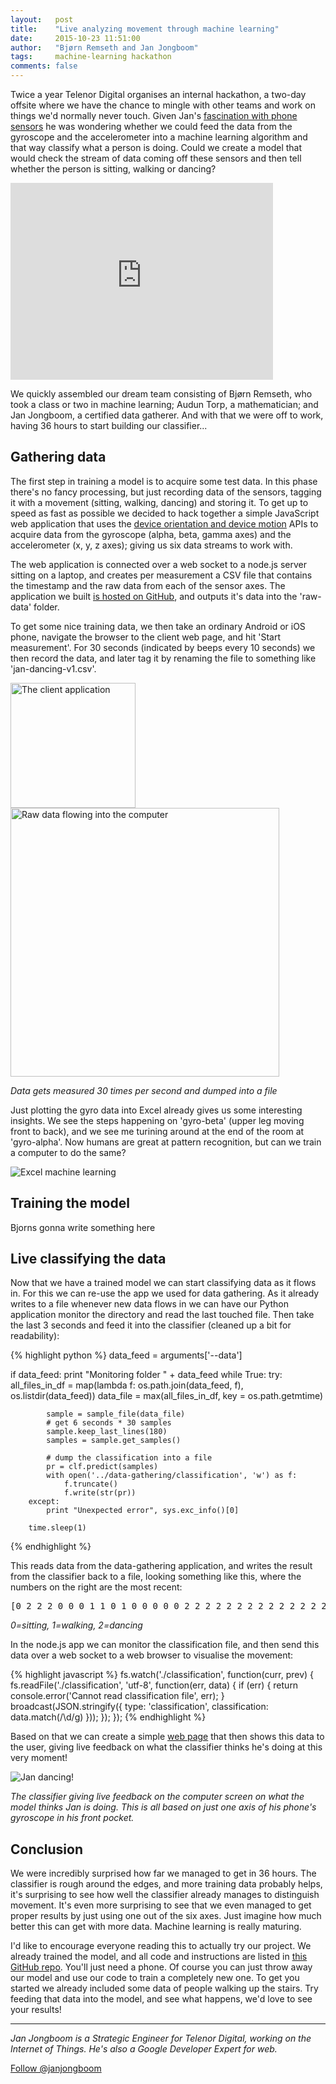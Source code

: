 ```yaml
---
layout:   post
title:    "Live analyzing movement through machine learning"
date:     2015-10-23 11:51:00
author:   "Bjørn Remseth and Jan Jongboom"
tags:     machine-learning hackathon
comments: false
---
```


Twice a year Telenor Digital organises an internal hackathon, a two-day offsite where we have the chance to mingle with other teams and work on things we'd normally never touch. Given Jan's [fascination with phone sensors](https://www.youtube.com/watch?v=u6twcglDFNc) he was wondering whether we could feed the data from the gyroscope and the accelerometer into a machine learning algorithm and that way classify what a person is doing. Could we create a model that would check the stream of data coming off these sensors and then tell whether the person is sitting, walking or dancing?

<!--more-->

<iframe width="420" height="315" src="https://www.youtube.com/embed/I0cho9xLv0E" frameborder="0" allowfullscreen></iframe>

We quickly assembled our dream team consisting of Bjørn Remseth, who took a class or two in machine learning; Audun Torp, a mathematician; and Jan Jongboom, a certified data gatherer. And with that we were off to work, having 36 hours to start building our classifier...

## Gathering data

The first step in training a model is to acquire some test data. In this phase there's no fancy processing, but just recording data of the sensors, tagging it with a movement (sitting, walking, dancing) and storing it. To get up to speed as fast as possible we decided to hack together a simple JavaScript web application that uses the [device orientation and device motion](http://www.html5rocks.com/en/tutorials/device/orientation/) APIs to acquire data from the gyroscope (alpha, beta, gamma axes) and the accelerometer (x, y, z axes); giving us six data streams to work with.

The web application is connected over a web socket to a node.js server sitting on a laptop, and creates per measurement a CSV file that contains the timestamp and the raw data from each of the sensor axes. The application we built [is hosted on GitHub](https://github.com/la3lma/movement-analysis/tree/master/data-gathering), and outputs it's data into the 'raw-data' folder.

To get some nice training data, we then take an ordinary Android or iOS phone, navigate the browser to the client web page, and hit 'Start measurement'. For 30 seconds (indicated by beeps every 10 seconds) we then record the data, and later tag it by renaming the file to something like 'jan-dancing-v1.csv'.

<img src="{{ site.baseurl }}/assets/movement1.png" width="200" title="The client application"> <img src="{{ site.baseurl }}/assets/movement2.png" width="430" title="Raw data flowing into the computer">

*Data gets measured 30 times per second and dumped into a file*

Just plotting the gyro data into Excel already gives us some interesting insights. We see the steps happening on 'gyro-beta' (upper leg moving front to back), and we see me turining around at the end of the room at 'gyro-alpha'. Now humans are great at pattern recognition, but can we train a computer to do the same?

<img src="{{ site.baseurl }}/assets/movement4.png" title="Excel machine learning">

## Training the model

Bjorns gonna write something here

## Live classifying the data

Now that we have a trained model we can start classifying data as it flows in. For this we can re-use the app we used for data gathering. As it already writes to a file whenever new data flows in we can have our Python application monitor the directory and read the last touched file. Then take the last 3 seconds and feed it into the classifier (cleaned up a bit for readability):

{% highlight python %}
data_feed = arguments['--data']

if data_feed:
    print "Monitoring folder " + data_feed
    while True:
        try:
            all_files_in_df = map(lambda f: os.path.join(data_feed, f), os.listdir(data_feed))
            data_file = max(all_files_in_df, key = os.path.getmtime)

            sample = sample_file(data_file)
            # get 6 seconds * 30 samples
            sample.keep_last_lines(180) 
            samples = sample.get_samples()

            # dump the classification into a file
            pr = clf.predict(samples)
            with open('../data-gathering/classification', 'w') as f:
                f.truncate()
                f.write(str(pr))
        except:
            print "Unexpected error", sys.exc_info()[0]

        time.sleep(1)
{% endhighlight %}

This reads data from the data-gathering application, and writes the result from the classifier back to a file, looking something like this, where the numbers on the right are the most recent:

<pre>
[0 2 2 2 0 0 0 1 1 0 1 0 0 0 0 0 2 2 2 2 2 2 2 2 2 2 2 2 2 2]
</pre>

*0=sitting, 1=walking, 2=dancing*

In the node.js app we can monitor the classification file, and then send this data over a web socket to a web browser to visualise the movement:

{% highlight javascript %}
fs.watch('./classification', function(curr, prev) {
  fs.readFile('./classification', 'utf-8', function(err, data) {
    if (err) {
      return console.error('Cannot read classification file', err);
    }
    broadcast(JSON.stringify({
      type: 'classification',
      classification: data.match(/\d/g)
    }));
  });
});
{% endhighlight %}

Based on that we can create a simple [web page](https://github.com/la3lma/movement-analysis/blob/master/data-gathering/server/index.html) that then shows this data to the user, giving live feedback on what the classifier thinks he's doing at this very moment!

<img src="{{ site.baseurl }}/assets/movement3.png" title="Jan dancing!">

*The classifier giving live feedback on the computer screen on what the model thinks Jan is doing. This is all based on just one axis of his phone's gyroscope in his front pocket.*

## Conclusion

We were incredibly surprised how far we managed to get in 36 hours. The classifier is rough around the edges, and more training data probably helps, it's surprising to see how well the classifier already manages to distinguish movement. It's even more surprising to see that we even managed to get proper results by just using one out of the six axes. Just imagine how much better this can get with more data. Machine learning is really maturing.

I'd like to encourage everyone reading this to actually try our project. We already trained the model, and all code and instructions are listed in [this GitHub repo](https://github.com/la3lma/movement-analysis). You'll just need a phone. Of course you can just throw away our model and use our code to train a completely new one. To get you started we already included some data of people walking up the stairs. Try feeding that data into the model, and see what happens, we'd love to see your results!

---

*Jan Jongboom is a Strategic Engineer for Telenor Digital, working on the Internet of Things. He's also a Google Developer Expert for web.*

<a href="https://twitter.com/janjongboom" class="twitter-follow-button" data-show-count="false" data-size="large">Follow @janjongboom</a>
<script>!function(d,s,id){var js,fjs=d.getElementsByTagName(s)[0],p=/^http:/.test(d.location)?'http':'https';if(!d.getElementById(id)){js=d.createElement(s);js.id=id;js.src=p+'://platform.twitter.com/widgets.js';fjs.parentNode.insertBefore(js,fjs);}}(document, 'script', 'twitter-wjs');</script>
